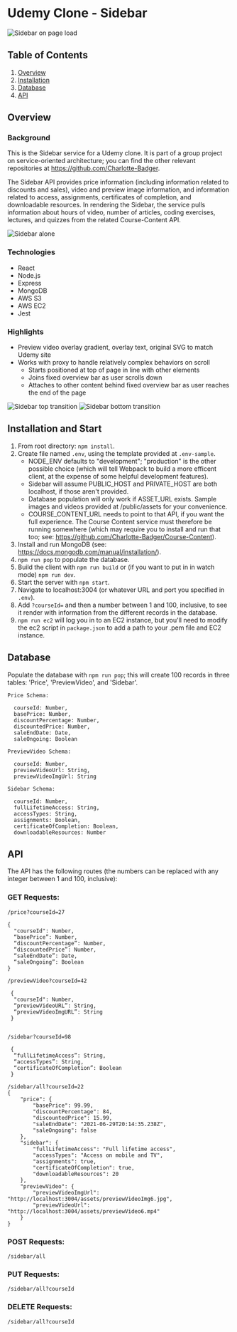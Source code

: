# Udemy Clone - Sidebar

![Sidebar on page load](/readme_assets/sidebar_on_page_load.png)

## Table of Contents

1. [Overview](#overview)
2. [Installation](#installation-and-start)
3. [Database](#database)
4. [API](#api)

## Overview

### Background

This is the Sidebar service for a Udemy clone. It is part of a group project on service-oriented architecture; you can find the other relevant repositories at https://github.com/Charlotte-Badger.

The Sidebar API provides price information (including information related to discounts and sales), video and preview image information, and information related to access, assignments, certificates of completion, and downloadable resources. In rendering the Sidebar, the service pulls information about hours of video, number of articles, coding exercises, lectures, and quizzes from the related Course-Content API.

![Sidebar alone](/readme_assets/sidebar_alone.gif)

### Technologies

* React
* Node.js
* Express
* MongoDB
* AWS S3
* AWS EC2
* Jest

### Highlights

* Preview video overlay gradient, overlay text, original SVG to match Udemy site
* Works with proxy to handle relatively complex behaviors on scroll
  * Starts positioned at top of page in line with other elements
  * Joins fixed overview bar as user scrolls down  
  * Attaches to other content behind fixed overview bar as user reaches the end of the page 

![Sidebar top transition](/readme_assets/sidebar_top_transition.gif)
![Sidebar bottom transition](/readme_assets/sidebar_bottom_transition.gif)

## Installation and Start

1. From root directory: `npm install`.
2. Create file named `.env`, using the template provided at `.env-sample`.
   * NODE_ENV defaults to "development"; "production" is the other possible choice (which will tell Webpack to build a more efficent client, at the expense of some helpful development features).
   * Sidebar will assume PUBLIC_HOST and PRIVATE_HOST are both localhost, if those aren't provided.
   * Database population will only work if ASSET_URL exists. Sample images and videos provided at /public/assets for your convenience.
   * COURSE_CONTENT_URL needs to point to that API, if you want the full experience. The Course Content service must therefore be running somewhere (which may require you to install and run that too; see: https://github.com/Charlotte-Badger/Course-Content).
3. Install and run MongoDB (see: https://docs.mongodb.com/manual/installation/).
4. `npm run pop` to populate the database.
5. Build the client with `npm run build` or (if you want to put in in watch mode) `npm run dev`.
6. Start the server with `npm start`.
7. Navigate to localhost:3004 (or whatever URL and port you specified in `.env`).
8. Add `?courseId=` and then a number between 1 and 100, inclusive, to see it render with information from the different records in the database.
9. `npm run ec2` will log you in to an EC2 instance, but you'll need to modify the ec2 script in `package.json` to add a path to your .pem file and EC2 instance.

## Database

Populate the database with `npm run pop`; this will create 100 records in three tables: 'Price', 'PreviewVideo', and 'Sidebar'.
```
Price Schema:
   
  courseId: Number,
  basePrice: Number,
  discountPercentage: Number,
  discountedPrice: Number,
  saleEndDate: Date,
  saleOngoing: Boolean
  
PreviewVideo Schema:

  courseId: Number,
  previewVideoUrl: String,
  previewVideoImgUrl: String
  
Sidebar Schema:

  courseId: Number,
  fullLifetimeAccess: String,
  accessTypes: String,
  assignments: Boolean,
  certificateOfCompletion: Boolean,
  downloadableResources: Number
```

## API

The API has the following routes (the numbers can be replaced with any integer between 1 and 100, inclusive):

### GET Requests:
```
/price?courseId=27

{
  "courseId": Number,
  “basePrice”: Number,
  “discountPercentage”: Number,
  “discountedPrice”: Number,
  “saleEndDate”: Date,
  “saleOngoing”: Boolean
}

/previewVideo?courseId=42

 {
  "courseId": Number,
  “previewVideoURL”: String,
  “previewVideoImgURL”: String
 }


/sidebar?courseId=98

 {
  “fullLifetimeAccess”: String,
  “accessTypes”: String,
  “certificateOfCompletion”: Boolean
 }
 
/sidebar/all?courseId=22
{
    "price": {
        "basePrice": 99.99,
        "discountPercentage": 84,
        "discountedPrice": 15.99,
        "saleEndDate": "2021-06-29T20:14:35.238Z",
        "saleOngoing": false
    },
    "sidebar": {
        "fullLifetimeAccess": "Full lifetime access",
        "accessTypes": "Access on mobile and TV",
        "assignments": true,
        "certificateOfCompletion": true,
        "downloadableResources": 20
    },
    "previewVideo": {
        "previewVideoImgUrl": "http://localhost:3004/assets/previewVideoImg6.jpg",
        "previewVideoUrl": "http://localhost:3004/assets/previewVideo6.mp4"
    }
}
```

### POST Requests:
```
/sidebar/all
```
### PUT Requests:
```
/sidebar/all?courseId
```
### DELETE Requests:
```
/sidebar/all?courseId
```

